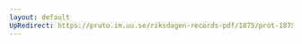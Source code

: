 ```yaml
---
layout: default
UpRedirect: https://pruto.im.uu.se/riksdagen-records-pdf/1875/prot-1875--ak--040/prot-1875--ak--040_008.pdf
---
```

